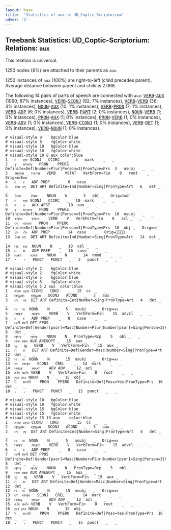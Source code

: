 ```yaml
---
layout: base
title:  'Statistics of aux in UD_Coptic-Scriptorium'
udver: '2'
---
```


## Treebank Statistics: UD_Coptic-Scriptorium: Relations: `aux`

This relation is universal.

1250 nodes (6%) are attached to their parents as `aux`.

1250 instances of `aux` (100%) are right-to-left (child precedes parent).
Average distance between parent and child is 2.068.

The following 14 pairs of parts of speech are connected with `aux`: <tt><a href="cop_scriptorium-pos-VERB.html">VERB</a></tt>-<tt><a href="cop_scriptorium-pos-AUX.html">AUX</a></tt> (1090; 87% instances), <tt><a href="cop_scriptorium-pos-VERB.html">VERB</a></tt>-<tt><a href="cop_scriptorium-pos-SCONJ.html">SCONJ</a></tt> (92; 7% instances), <tt><a href="cop_scriptorium-pos-VERB.html">VERB</a></tt>-<tt><a href="cop_scriptorium-pos-VERB.html">VERB</a></tt> (36; 3% instances), <tt><a href="cop_scriptorium-pos-NOUN.html">NOUN</a></tt>-<tt><a href="cop_scriptorium-pos-AUX.html">AUX</a></tt> (10; 1% instances), <tt><a href="cop_scriptorium-pos-VERB.html">VERB</a></tt>-<tt><a href="cop_scriptorium-pos-PRON.html">PRON</a></tt> (7; 1% instances), <tt><a href="cop_scriptorium-pos-VERB.html">VERB</a></tt>-<tt><a href="cop_scriptorium-pos-ADP.html">ADP</a></tt> (6; 0% instances), <tt><a href="cop_scriptorium-pos-VERB.html">VERB</a></tt>-<tt><a href="cop_scriptorium-pos-PART.html">PART</a></tt> (2; 0% instances), <tt><a href="cop_scriptorium-pos-NOUN.html">NOUN</a></tt>-<tt><a href="cop_scriptorium-pos-VERB.html">VERB</a></tt> (1; 0% instances), <tt><a href="cop_scriptorium-pos-PRON.html">PRON</a></tt>-<tt><a href="cop_scriptorium-pos-AUX.html">AUX</a></tt> (1; 0% instances), <tt><a href="cop_scriptorium-pos-PRON.html">PRON</a></tt>-<tt><a href="cop_scriptorium-pos-VERB.html">VERB</a></tt> (1; 0% instances), <tt><a href="cop_scriptorium-pos-VERB.html">VERB</a></tt>-<tt><a href="cop_scriptorium-pos-ADV.html">ADV</a></tt> (1; 0% instances), <tt><a href="cop_scriptorium-pos-VERB.html">VERB</a></tt>-<tt><a href="cop_scriptorium-pos-CCONJ.html">CCONJ</a></tt> (1; 0% instances), <tt><a href="cop_scriptorium-pos-VERB.html">VERB</a></tt>-<tt><a href="cop_scriptorium-pos-DET.html">DET</a></tt> (1; 0% instances), <tt><a href="cop_scriptorium-pos-VERB.html">VERB</a></tt>-<tt><a href="cop_scriptorium-pos-NOUN.html">NOUN</a></tt> (1; 0% instances).


~~~ conllu
# visual-style 8	bgColor:blue
# visual-style 8	fgColor:white
# visual-style 10	bgColor:blue
# visual-style 10	fgColor:white
# visual-style 10 8 aux	color:blue
1	ⲉ	ⲉⲣⲉ	SCONJ	CCIRC	_	3	mark	_	_
2	ⲩ	ⲛⲧⲟⲟⲩ	PRON	PPERS	Definite=Def|Number=Plur|Person=3|PronType=Prs	3	nsubj	_	_
3	ⲧⲛⲧⲱⲛ	ⲧⲟⲛⲧⲛ	VERB	VSTAT	VerbForm=Fin	0	root	_	Orig=ⲧ︤ⲛ︥Ⲧⲱⲛ`
4	ⲉ	ⲉ	ADP	PREP	_	6	case	_	_
5	ϩⲉⲛ	ⲟⲩ	DET	ART	Definite=Ind|Number=Sing|PronType=Art	6	det	_	_
6	ϩⲏⲃⲥ	ϩⲏⲃⲥ	NOUN	N	_	3	obl	_	Orig=ϩⲏⲃ︤ⲥ︥`
7	ⲉ	ⲉⲣⲉ	SCONJ	CCIRC	_	10	mark	_	_
8	ⲁ	ⲁ	AUX	APST	_	10	aux	_	_
9	ⲩ	ⲛⲧⲟⲟⲩ	PRON	PPERS	Definite=Def|Number=Plur|Person=3|PronType=Prs	10	nsubj	_	_
10	ϫⲉⲣⲱ	ϫⲉⲣⲱ	VERB	V	VerbForm=Fin	6	acl	_	_
11	ⲟⲩ	ⲛⲧⲟⲟⲩ	PRON	PPERO	Definite=Def|Number=Plur|Person=3|PronType=Prs	10	obj	_	Orig=ⲟⲩ`
12	ϩⲛ	ϩⲛ	ADP	PREP	_	14	case	_	Orig=ϩ︤ⲛ︥
13	ϩⲉⲛ	ⲟⲩ	DET	ART	Definite=Ind|Number=Sing|PronType=Art	14	det	_	_
14	ⲙⲁ	ⲙⲁ	NOUN	N	_	10	obl	_	_
15	ⲛ	ⲛ	ADP	PREP	_	16	case	_	_
16	ⲕⲁⲕⲉ	ⲕⲁⲕⲉ	NOUN	N	_	14	nmod	_	_
17	·	·	PUNCT	PUNCT	_	3	punct	_	_

~~~


~~~ conllu
# visual-style 2	bgColor:blue
# visual-style 2	fgColor:white
# visual-style 5	bgColor:blue
# visual-style 5	fgColor:white
# visual-style 5 2 aux	color:blue
1	ⲁⲩⲱ	ⲁⲩⲱ	CCONJ	CONJ	_	15	cc	_	_
2	ⲉⲣϣⲁⲛ	ⲉⲣϣⲁⲛ	SCONJ	ACOND	_	5	aux	_	_
3	ⲟⲩ	ⲟⲩ	DET	ART	Definite=Ind|Number=Sing|PronType=Art	4	det	_	_
4	ⲏⲓ	ⲏⲓ	NOUN	N	_	5	nsubj	_	Orig=ⲏⲉⲓ
5	ⲡⲱⲣϫ	ⲡⲱⲣϫ	VERB	V	VerbForm=Fin	15	advcl	_	_
6	ⲉ	ⲉ	ADP	PREP	_	8	case	_	_
7	ⲛⲉϥ	ⲡⲉϥ	DET	PPOS	Definite=Def|Gender[psor]=Masc|Number=Plur|Number[psor]=Sing|Person=3|Poss=Yes|PronType=Prs	8	det	_	_
8	ⲉⲣⲏⲩ	ⲉⲣⲏⲩ	NOUN	N	PronType=Rcp	5	obl	_	_
9	ⲛⲛⲉ	ⲛⲛⲉ	AUX	ANEGOPT	_	15	aux	_	_
10	ϣ	ϣ	VERB	V	VerbForm=Fin	15	aux	_	_
11	ⲡ	ⲡ	DET	ART	Definite=Def|Gender=Masc|Number=Sing|PronType=Art	12	det	_	_
12	ⲏⲓ	ⲏⲓ	NOUN	N	_	15	nsubj	_	Orig=ⲏⲉⲓ
13	ⲉⲧ	ⲉⲧⲉⲣⲉ	SCONJ	CREL	_	14	mark	_	_
14	ⲙⲙⲁⲩ	ⲙⲙⲁⲩ	ADV	ADV	_	12	acl	_	_
15	ⲁϩⲉ	ⲱϩⲉ	VERB	V	VerbForm=Fin	0	root	_	_
16	ⲣⲁⲧ	ⲣⲁⲧ	NOUN	N	_	15	obj	_	_
17	ϥ	ⲛⲧⲟϥ	PRON	PPERO	Definite=Def|Poss=Yes|PronType=Prs	16	det	_	_
18	.	.	PUNCT	PUNCT	_	15	punct	_	_

~~~


~~~ conllu
# visual-style 10	bgColor:blue
# visual-style 10	fgColor:white
# visual-style 15	bgColor:blue
# visual-style 15	fgColor:white
# visual-style 15 10 aux	color:blue
1	ⲁⲩⲱ	ⲁⲩⲱ	CCONJ	CONJ	_	15	cc	_	_
2	ⲉⲣϣⲁⲛ	ⲉⲣϣⲁⲛ	SCONJ	ACOND	_	5	aux	_	_
3	ⲟⲩ	ⲟⲩ	DET	ART	Definite=Ind|Number=Sing|PronType=Art	4	det	_	_
4	ⲏⲓ	ⲏⲓ	NOUN	N	_	5	nsubj	_	Orig=ⲏⲉⲓ
5	ⲡⲱⲣϫ	ⲡⲱⲣϫ	VERB	V	VerbForm=Fin	15	advcl	_	_
6	ⲉ	ⲉ	ADP	PREP	_	8	case	_	_
7	ⲛⲉϥ	ⲡⲉϥ	DET	PPOS	Definite=Def|Gender[psor]=Masc|Number=Plur|Number[psor]=Sing|Person=3|Poss=Yes|PronType=Prs	8	det	_	_
8	ⲉⲣⲏⲩ	ⲉⲣⲏⲩ	NOUN	N	PronType=Rcp	5	obl	_	_
9	ⲛⲛⲉ	ⲛⲛⲉ	AUX	ANEGOPT	_	15	aux	_	_
10	ϣ	ϣ	VERB	V	VerbForm=Fin	15	aux	_	_
11	ⲡ	ⲡ	DET	ART	Definite=Def|Gender=Masc|Number=Sing|PronType=Art	12	det	_	_
12	ⲏⲓ	ⲏⲓ	NOUN	N	_	15	nsubj	_	Orig=ⲏⲉⲓ
13	ⲉⲧ	ⲉⲧⲉⲣⲉ	SCONJ	CREL	_	14	mark	_	_
14	ⲙⲙⲁⲩ	ⲙⲙⲁⲩ	ADV	ADV	_	12	acl	_	_
15	ⲁϩⲉ	ⲱϩⲉ	VERB	V	VerbForm=Fin	0	root	_	_
16	ⲣⲁⲧ	ⲣⲁⲧ	NOUN	N	_	15	obj	_	_
17	ϥ	ⲛⲧⲟϥ	PRON	PPERO	Definite=Def|Poss=Yes|PronType=Prs	16	det	_	_
18	.	.	PUNCT	PUNCT	_	15	punct	_	_

~~~


